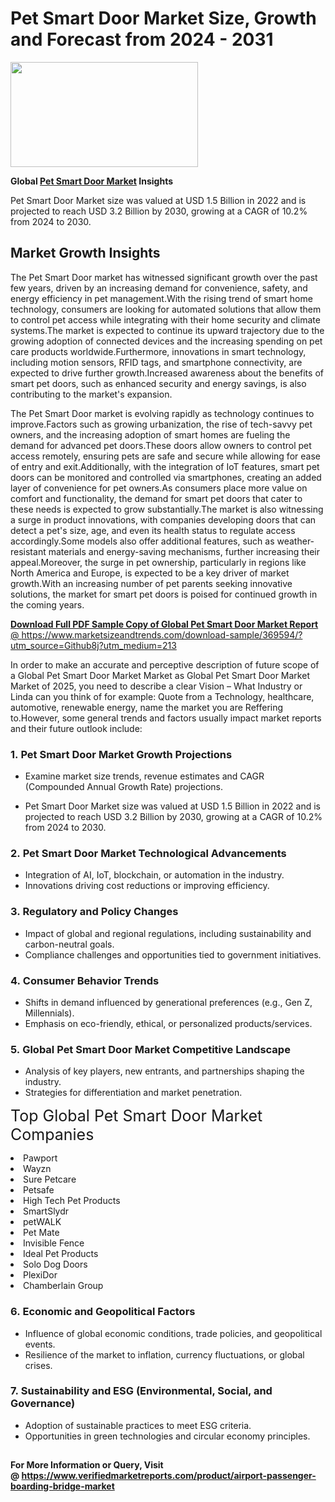 <H1>Pet Smart Door Market Size, Growth and Forecast from 2024 - 2031</H1><img class="aligncenter size-medium wp-image-584254" src="https://thirdeyenews.in/wp-content/uploads/2024/09/Global-Market-Research-300x168.jpeg" alt="" width="300" height="168" /><p><strong>Global&nbsp;<a href="https://www.marketsizeandtrends.com/download-sample/369594/?utm_source=Github8j?utm_medium=213">Pet Smart Door Market</a> Insights</strong></p><p>Pet Smart Door Market size was valued at USD 1.5 Billion in 2022 and is projected to reach USD 3.2 Billion by 2030, growing at a CAGR of 10.2% from 2024 to 2030.</p><p><h2>Market Growth Insights</h2> <p>The Pet Smart Door market has witnessed significant growth over the past few years, driven by an increasing demand for convenience, safety, and energy efficiency in pet management.With the rising trend of smart home technology, consumers are looking for automated solutions that allow them to control pet access while integrating with their home security and climate systems.The market is expected to continue its upward trajectory due to the growing adoption of connected devices and the increasing spending on pet care products worldwide.Furthermore, innovations in smart technology, including motion sensors, RFID tags, and smartphone connectivity, are expected to drive further growth.Increased awareness about the benefits of smart pet doors, such as enhanced security and energy savings, is also contributing to the market's expansion.</p> <p><a href="#"></a></p> <p>The Pet Smart Door market is evolving rapidly as technology continues to improve.Factors such as growing urbanization, the rise of tech-savvy pet owners, and the increasing adoption of smart homes are fueling the demand for advanced pet doors.These doors allow owners to control pet access remotely, ensuring pets are safe and secure while allowing for ease of entry and exit.Additionally, with the integration of IoT features, smart pet doors can be monitored and controlled via smartphones, creating an added layer of convenience for pet owners.As consumers place more value on comfort and functionality, the demand for smart pet doors that cater to these needs is expected to grow substantially.The market is also witnessing a surge in product innovations, with companies developing doors that can detect a pet's size, age, and even its health status to regulate access accordingly.Some models also offer additional features, such as weather-resistant materials and energy-saving mechanisms, further increasing their appeal.Moreover, the surge in pet ownership, particularly in regions like North America and Europe, is expected to be a key driver of market growth.With an increasing number of pet parents seeking innovative solutions, the market for smart pet doors is poised for continued growth in the coming years.</p> <p><a href="#"></p><p><span class=""><strong>Download Full PDF Sample Copy of Global Pet Smart Door Market Report</strong> @ <a href="https://www.marketsizeandtrends.com/download-sample/369594/?utm_source=Github8j?utm_medium=213" target="_blank">https://www.marketsizeandtrends.com/download-sample/369594/?utm_source=Github8j?utm_medium=213</a></span></p><p>In order to make an accurate and perceptive description of future scope of a Global&nbsp;Pet Smart Door Market Market as Global&nbsp;Pet Smart Door Market Market of 2025, you need to describe a clear Vision &ndash; What Industry or Linda can you think of for example: Quote from a Technology, healthcare, automotive, renewable energy, name the market you are Reffering to.However, some general trends and factors usually impact market reports and their future outlook include:</p><h3>1.&nbsp;<strong>Pet Smart Door Market Growth Projections</strong></h3><ul><li>Examine market size trends, revenue estimates and CAGR (Compounded Annual Growth Rate) projections.</li><li><p>Pet Smart Door Market size was valued at USD 1.5 Billion in 2022 and is projected to reach USD 3.2 Billion by 2030, growing at a CAGR of 10.2% from 2024 to 2030.</p></li></ul><h3>2.&nbsp;<strong>Pet Smart Door Market Technological Advancements</strong></h3><ul><li>Integration of AI, IoT, blockchain, or automation in the industry.</li><li>Innovations driving cost reductions or improving efficiency.</li></ul><h3>3.&nbsp;<strong>Regulatory and Policy Changes</strong></h3><ul><li>Impact of global and regional regulations, including sustainability and carbon-neutral goals.</li><li>Compliance challenges and opportunities tied to government initiatives.</li></ul><h3>4.&nbsp;<strong>Consumer Behavior Trends</strong></h3><ul><li>Shifts in demand influenced by generational preferences (e.g., Gen Z, Millennials).</li><li>Emphasis on eco-friendly, ethical, or personalized products/services.</li></ul><h3>5.&nbsp;<strong>Global Pet Smart Door Market Competitive Landscape</strong></h3><ul><li>Analysis of key players, new entrants, and partnerships shaping the industry.</li><li>Strategies for differentiation and market penetration.</li></ul><p data-pm-slice="1 1 []"><span style="color: inherit; font-family: inherit; font-size: 25px;">Top Global Pet Smart Door Market Companies</span></p><div class="" data-test-id=""><p><li>Pawport</li><li> Wayzn</li><li> Sure Petcare</li><li> Petsafe</li><li> High Tech Pet Products</li><li> SmartSlydr</li><li> petWALK</li><li> Pet Mate</li><li> Invisible Fence</li><li> Ideal Pet Products</li><li> Solo Dog Doors</li><li> PlexiDor</li><li> Chamberlain Group</li></p></div><h3>6.&nbsp;<strong>Economic and Geopolitical Factors</strong></h3><ul><li>Influence of global economic conditions, trade policies, and geopolitical events.</li><li>Resilience of the market to inflation, currency fluctuations, or global crises.</li></ul><h3>7.&nbsp;<strong>Sustainability and ESG (Environmental, Social, and Governance)</strong></h3><ul><li>Adoption of sustainable practices to meet ESG criteria.</li><li>Opportunities in green technologies and circular economy principles.</li></ul><h2><strong style="font-size: 14px;">For More Information or Query, Visit @&nbsp;</strong><a style="background-color: #ffffff; font-size: 14px;" href="https://www.marketsizeandtrends.com/report/pet-smart-door-market/" target="_blank">https://www.verifiedmarketreports.com/product/airport-passenger-boarding-bridge-market</a></h2>